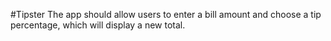 #Tipster
The app should allow users to enter a bill amount and choose a tip percentage, which will display a new total. 
